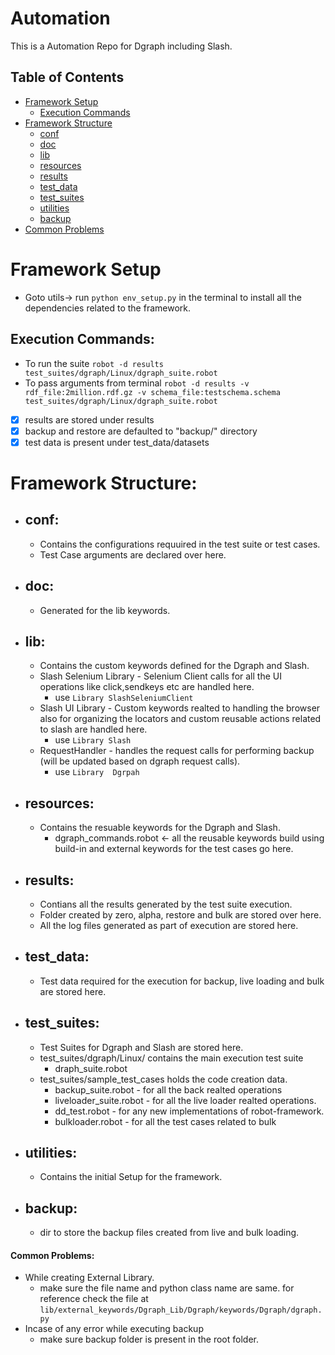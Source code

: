 # Automation
This is a Automation Repo for Dgraph including Slash.

## Table of Contents

* [Framework Setup](#framework-setup)
    * [Execution Commands](#execution-commands)
* [Framework Structure](#framework-structure)
  * [conf](#config)
  * [doc](#doc)
  * [lib](#lib)
  * [resources](#resources)
  * [results](#results)
  * [test_data](#test_data)
  * [test_suites](#test_suites)
  * [utilities](#utilities)
  * [backup](#backup)
*  [Common Problems](#common-Problems)

# Framework Setup
* Goto utils-> run `python env_setup.py` in the terminal to install all the dependencies related to the framework.

## Execution Commands:
* To run the suite `robot -d results test_suites/dgraph/Linux/dgraph_suite.robot`
* To pass arguments from terminal `robot -d results -v rdf_file:2million.rdf.gz -v schema_file:testschema.schema test_suites/dgraph/Linux/dgraph_suite.robot`

- [x] results are stored under results
- [x]   backup and restore are defaulted to "backup/" directory
- [x] test data is present under test_data/datasets

# Framework Structure:
*   ##  conf:
    * Contains the configurations requuired in the test suite or test cases.
    * Test Case arguments are declared over here.
*   ## doc:
    * Generated for the lib keywords.

*   ## lib:
    * Contains the custom keywords defined for the Dgraph and Slash.
    * Slash Selenium Library - Selenium Client calls for all the UI operations like click,sendkeys etc are handled here.
        * use `Library SlashSeleniumClient`
    * Slash UI Library - Custom keywords realted to handling the browser also for organizing the locators and custom reusable actions related to slash are handled here.
        * use `Library Slash`
    * RequestHandler - handles the request calls for performing backup (will be updated based on dgraph request calls).
        * use `Library  Dgrpah`

*   ##  resources:
    * Contains the resuable keywords for the Dgraph and Slash.
        * dgraph_commands.robot <- all the reusable keywords build using build-in and external keywords for the test cases go here.

*   ##  results:
    * Contians all the results generated by the test suite execution.
    * Folder created by zero, alpha, restore and bulk are stored over here.
    * All the log files generated as part of execution are stored here.

*   ##  test_data:
    * Test data required for the execution for backup, live loading and bulk are stored here.

*   ##  test_suites:
    * Test Suites for Dgraph and Slash are stored here.
    * test_suites/dgraph/Linux/ contains the main execution test suite
        * draph_suite.robot
    * test_suites/sample_test_cases holds the code creation data.
        * backup_suite.robot - for all the back realted operations
        * liveloader_suite.robot - for all the live loader realted operations.
        * dd_test.robot - for any new implementations of robot-framework.
        * bulkloader.robot - for all the test cases related to bulk
*   ##  utilities:
    * Contains the initial Setup for the framework.

*   ## backup:
    * dir to store the backup files created from live and bulk loading.



#### Common Problems:
* While creating External Library.
    * make sure the file name and python class name are same. for reference check the file at `lib/external_keywords/Dgraph_Lib/Dgraph/keywords/Dgraph/dgraph.py`
* Incase of any error while executing backup
    * make sure backup folder is present in the root folder.

